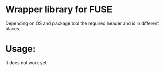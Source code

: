 # Wrapper library for FUSE
Depending on OS and package tool the required header and is in different places.

# Usage:
It does not work yet

